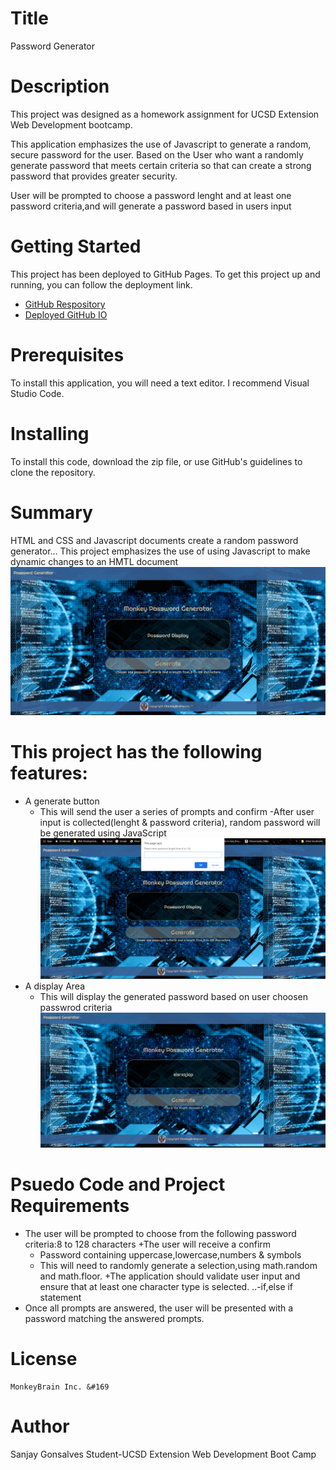 # Title
Password Generator
# Description
This project was designed as a homework assignment for UCSD Extension Web Development bootcamp.

This application emphasizes the use of Javascript to generate a random, secure password for the user.
Based on the User who want a randomly generate password that meets certain criteria so that can create a strong password that provides greater security.

User will be prompted to choose a password lenght and at least one password criteria,and will generate a password based in users input
# Getting Started
This project has been deployed to GitHub Pages. To get this project up and running, you can follow the deployment link.
   + [GitHub Respository](https://github.com/sanjay1626/Password-Generator.git) 
   + [Deployed GitHub IO](https://sanjay1626.github.io/Password-Generator/.)

# Prerequisites
To install this application, you will need a text editor. I recommend Visual Studio Code.

# Installing
To install this code, download the zip file, or use GitHub's guidelines to clone the repository.

# Summary
HTML and CSS and Javascript documents create a random password generator...
This project emphasizes the use of using Javascript to make dynamic changes to an HMTL document
  ![ScreenshotIntro](https://github.com/sanjay1626/Password-Generator/blob/main/assests/images/Screenshot1.jpg)

# This project has the following features:
+ A generate button
    - This will send the user a series of prompts and confirm
    -After user input is collected(lenght & password criteria), random password will be generated using JavaScript
    ![ScreenshotLength](https://github.com/sanjay1626/Password-Generator/blob/main/assests/images/Screenshot2.jpg)
+ A display Area
    - This will display the generated password based on user choosen passwrod criteria
     ![Screenshotdisplay](https://github.com/sanjay1626/Password-Generator/blob/main/assests/images/Screenshot4.jpg)

# Psuedo Code and Project Requirements
  + The user will be prompted to choose from the following password criteria:8 to 128 characters
  +The user will receive a confirm
     - Password containing uppercase,lowercase,numbers & symbols
     - This will need to randomly generate a selection,using math.random and math.floor.
  +The application should validate user input and ensure that at least one character type is selected.
     ..-if,else if statement
  + Once all prompts are answered, the user will be presented with a password matching the answered prompts. 

# License
    MonkeyBrain Inc. &#169

# Author
  Sanjay Gonsalves
  Student-UCSD Extension 
  Web Development Boot Camp



     


